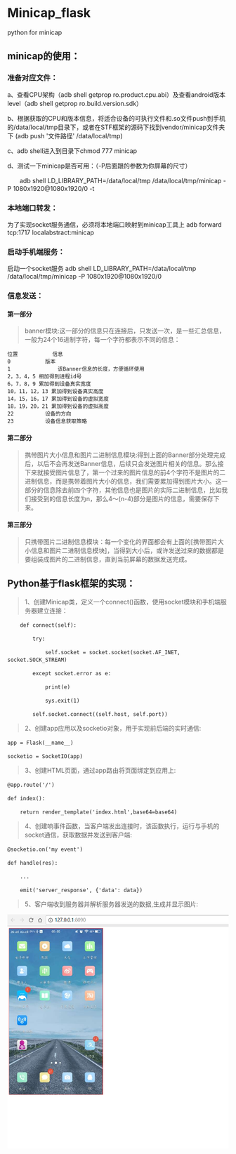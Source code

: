 # Minicap_flask
python for minicap
## minicap的使用：
### 准备对应文件：
a、查看CPU架构（adb shell getprop ro.product.cpu.abi）及查看android版本level（adb shell getprop ro.build.version.sdk）

b、根据获取的CPU和版本信息，将适合设备的可执行文件和.so文件push到手机的/data/local/tmp目录下，或者在STF框架的源码下找到vendor/minicap文件夹下
(adb push '文件路径' /data/local/tmp)

c、adb shell进入到目录下chmod 777 minicap

d、测试一下minicap是否可用：（-P后面跟的参数为你屏幕的尺寸）

 　　adb shell LD_LIBRARY_PATH=/data/local/tmp /data/local/tmp/minicap -P 1080x1920@1080x1920/0 -t
### 本地端口转发：
为了实现socket服务通信，必须将本地端口映射到minicap工具上
adb forward tcp:1717 localabstract:minicap
### 启动手机端服务：
启动一个socket服务
adb shell LD_LIBRARY_PATH=/data/local/tmp /data/local/tmp/minicap -P 1080x1920@1080x1920/0
### 信息发送：
#### 第一部分
>banner模块:这一部分的信息只在连接后，只发送一次，是一些汇总信息，一般为24个16进制字符，每一个字符都表示不同的信息：

    位置	         信息
    0	        版本
    1               该Banner信息的长度，方便循环使用
    2，3，4，5	相加得到进程id号
    6，7，8，9	累加得到设备真实宽度
    10，11，12，13	累加得到设备真实高度
    14，15，16，17	累加得到设备的虚拟宽度
    18，19，20，21	累加得到设备的虚拟高度
    22	        设备的方向
    23	        设备信息获取策略
#### 第二部分
>携带图片大小信息和图片二进制信息模块:得到上面的Banner部分处理完成后，以后不会再发送Banner信息，后续只会发送图片相关的信息。那么接下来就接受图片信息了，第一个过来的图片信息的前4个字符不是图片的二进制信息，而是携带着图片大小的信息，我们需要累加得到图片大小。这一部分的信息除去前四个字符，其他信息也是图片的实际二进制信息，比如我们接受到的信息长度为n，那么4～(n-4)部分是图片的信息，需要保存下来。
#### 第三部分
>只携带图片二进制信息模块：每一个变化的界面都会有上面的[携带图片大小信息和图片二进制信息模块]，当得到大小后，或许发送过来的数据都是要组装成图片的二进制信息，直到当前屏幕的数据发送完成。 
## Python基于flask框架的实现：
>1、创建Minicap类，定义一个connect()函数，使用socket模块和手机端服务器建立连接：

`    def connect(self):`

`        try:`
        
`            self.socket = socket.socket(socket.AF_INET, socket.SOCK_STREAM)`
            
`        except socket.error as e:`
        
`            print(e)`
            
`            sys.exit(1)`
            
`        self.socket.connect((self.host, self.port))`

>2、创建app应用以及socketio对象，用于实现前后端的实时通信:

`app = Flask(__name__)`

`socketio = SocketIO(app)`

>3、创建HTML页面，通过app路由将页面绑定到应用上:

`@app.route('/')`

`def index():`

`    return render_template('index.html',base64=base64)`

>4、创建响事件函数，当客户端发出连接时，该函数执行，运行与手机的socket通信，获取数据并发送到客户端:

`@socketio.on('my event')`

`def handle(res):`

`    ...`
    
`    emit('server_response', {'data': data})`

>5、客户端收到服务器并解析服务器发送的数据,生成并显示图片:

![](https://raw.githubusercontent.com/ZS140/img_storage/master/minicap%E4%BD%BF%E7%94%A8%E6%88%AA%E5%9B%BE.png)
